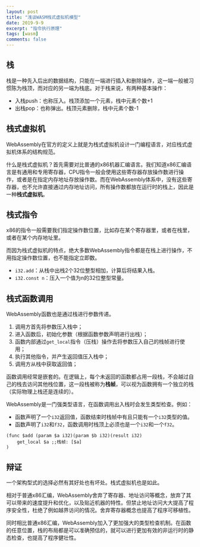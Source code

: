 ```yaml
---
layout: post
title: "浅谈WASM栈式虚拟机模型"
date: 2019-9-9
excerpt: "指令执行原理"
tags: [wasm]
comments: false
---
```


## 栈

栈是一种先入后出的数据结构，只能在一端进行插入和删除操作，这一端一般被习惯陈为栈顶，而对应的另一端为栈底。对于栈来说，有两种基本操作：

- 入栈push：也称压入。栈顶添加一个元素，栈中元素个数+1
- 出栈pop：也称弹出。栈顶元素删除，栈中元素个数-1

## 栈式虚拟机

WebAssembly在官方的定义上就是为栈式虚拟机设计一门编程语言，对应栈式虚拟机体系的结构规范。

什么是栈式虚拟机？首先需要对比普通的x86机器汇编语言。我们知道x86汇编语言是有通用和专用寄存器，CPU指令一般会使用这些寄存器存放操作数进行操作，或者是在指定内存地址存放操作数。而在WebAssembly体系中，没有这些寄存器，也不允许直接通过内存地址访问，所有操作数都放在运行时的栈上，因此是一种**栈式虚拟机**。

## 栈式指令

x86的指令一般需要我们指定操作数位置，比如存在某个寄存器里，或者在栈里，或者在某个内存地址里。

而因为栈式虚拟机的特点，绝大多数WebAssembly指令都是在栈上进行操作，不用指定操作数位置，也不能指定立即数。

- `i32.add`：从栈中出栈2个32位整型相加，计算后将结果入栈。
- `i32.const n`：压入一个值为n的32位整型常量。

## 栈式函数调用

WebAssembly函数也是通过栈进行参数传递。

1. 调用方首先将参数压入栈中；
2. 进入函数后，初始化参数（根据函数参数声明进行出栈）；
3. 函数内部通过`get_local`指令（压栈）操作去将参数压入自己的栈帧进行使用；
4. 执行其他指令，并产生返回值压入栈中；
5. 调用方从栈中获取返回值；

函数调用经常是嵌套的。在逻辑上，每个未返回的函数都占用一段栈，不会越过自己的栈去访问其他栈位置，这一段栈被称为**栈帧**，可以视为函数拥有一个独立的栈（实际物理上栈还是连续的）。

WebAssembly是一门强类型语言，在函数调用出入栈时会发生类型检查。例如：

- 函数声明了一个`i32`返回值，函数结束时栈帧中有且只能有一个`i32`类型的值。
- 函数声明了`i32`和`f32`，函数调用时栈顶上必须也是一个`i32`和一个`f32`。

```wasm
(func $add (param $a i32)(param $b i32)(result i32)
	get_local $a ;;栈帧: [$a]
)
```

## 辩证

一个架构型式的选择必然有其好处也有坏处。栈式虚拟机也是如此。

相对于普通x86汇编，WebAssembly舍弃了寄存器、地址访问等概念，放弃了其可以带来的速度提升和优化，以及贴近机器的特性。但禁止地址访问大大提高了程序安全性，杜绝了例如越界访问的情况。舍弃寄存器概念也提高了程序可移植性。

同时相比普通x86汇编，WebAssembly加入了更加强大的类型检查机制。在函数的任意位置，栈的布局都是可以准确预估的，就可以进行更加有效的非运行时的静态检查，也提高了程序健壮性。
